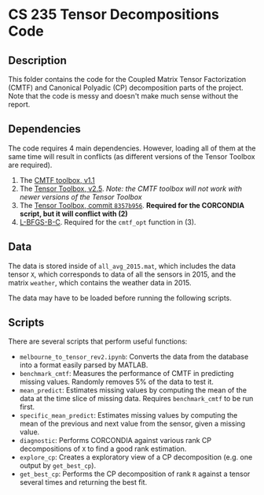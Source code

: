 CS 235 Tensor Decompositions Code
=======

## Description

This folder contains the code for the Coupled Matrix Tensor Factorization (CMTF) and Canonical Polyadic (CP) decomposition parts of the project. Note that the code is messy and doesn't make much sense without the report.

## Dependencies

The code requires 4 main dependencies. However, loading all of them at the same time will result in conflicts (as different versions of the Tensor Toolbox are required).

1. The [CMTF toolbox, v1.1](http://www.models.life.ku.dk/joda/CMTF_Toolbox)
2. The [Tensor Toolbox, v2.5](http://www.sandia.gov/~tgkolda/TensorToolbox/index-2.5.html). _Note: the CMTF toolbox will not work with newer versions of the Tensor Toolbox_
3. The [Tensor Toolbox, commit `8357b956`](https://gitlab.com/tensors/tensor_toolbox). __Required for the CORCONDIA script, but it will conflict with (2)__
4. [L-BFGS-B-C](https://github.com/stephenbeckr/L-BFGS-B-C). Required for the `cmtf_opt` function in (3).

## Data

The data is stored inside of `all_avg_2015.mat`, which includes the data tensor `X`, which corresponds to data of all the sensors in 2015, and the matrix `weather`, which contains the weather data in 2015.

The data may have to be loaded before running the following scripts.

## Scripts

There are several scripts that perform useful functions:

- `melbourne_to_tensor_rev2.ipynb`: Converts the data from the database into a format easily parsed by MATLAB.
- `benchmark_cmtf`: Measures the performance of CMTF in predicting missing values. Randomly removes 5% of the data to test it.
- `mean_predict`: Estimates missing values by computing the mean of the data at the time slice of missing data. Requires `benchmark_cmtf` to be run first.
- `specific_mean_predict`: Estimates missing values by computing the mean of the previous and next value from the sensor, given a missing value.
- `diagnostic`: Performs CORCONDIA against various rank CP decompositions of `X` to find a good rank estimation.
- `explore_cp`: Creates a exploratory view of a CP decomposition (e.g. one output by `get_best_cp`).
- `get_best_cp`: Performs the CP decomposition of rank `R` against a tensor several times and returning the best fit.

